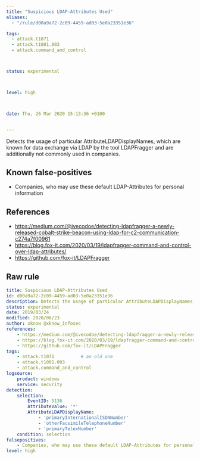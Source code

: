 ```yaml
---
title: "Suspicious LDAP-Attributes Used"
aliases:
  - "/rule/d00a9a72-2c09-4459-ad03-5e0a23351e36"

tags:
  - attack.t1071
  - attack.t1001.003
  - attack.command_and_control



status: experimental



level: high



date: Thu, 26 Mar 2020 15:13:36 +0100


---
```


Detects the usage of particular AttributeLDAPDisplayNames, which are known for data exchange via LDAP by the tool LDAPFragger and are additionally not commonly used in companies.

<!--more-->


## Known false-positives

* Companies, who may use these default LDAP-Attributes for personal information



## References

* https://medium.com/@ivecodoe/detecting-ldapfragger-a-newly-released-cobalt-strike-beacon-using-ldap-for-c2-communication-c274a7f00961
* https://blog.fox-it.com/2020/03/19/ldapfragger-command-and-control-over-ldap-attributes/
* https://github.com/fox-it/LDAPFragger


## Raw rule
```yaml
title: Suspicious LDAP-Attributes Used
id: d00a9a72-2c09-4459-ad03-5e0a23351e36
description: Detects the usage of particular AttributeLDAPDisplayNames, which are known for data exchange via LDAP by the tool LDAPFragger and are additionally not commonly used in companies.
status: experimental
date: 2019/03/24
modified: 2020/08/23
author: xknow @xknow_infosec
references:
    - https://medium.com/@ivecodoe/detecting-ldapfragger-a-newly-released-cobalt-strike-beacon-using-ldap-for-c2-communication-c274a7f00961
    - https://blog.fox-it.com/2020/03/19/ldapfragger-command-and-control-over-ldap-attributes/
    - https://github.com/fox-it/LDAPFragger
tags:
    - attack.t1071          # an old one
    - attack.t1001.003
    - attack.command_and_control
logsource:
    product: windows
    service: security
detection:
    selection:
        EventID: 5136
        AttributeValue: '*'
        AttributeLDAPDisplayName:
            - 'primaryInternationalISDNNumber'
            - 'otherFacsimileTelephoneNumber'
            - 'primaryTelexNumber'
    condition: selection
falsepositives:
    - Companies, who may use these default LDAP-Attributes for personal information
level: high

```
